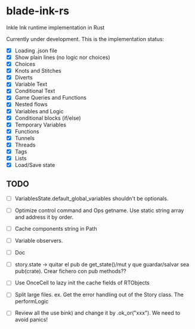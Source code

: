 # blade-ink-rs
Inkle Ink runtime implementation in Rust

Currently under development. This is the implementation status:

- [x] Loading .json file
- [x] Show plain lines (no logic nor choices)
- [x] Choices
- [x] Knots and Stitches
- [x] Diverts
- [x] Variable Text
- [x] Conditional Text
- [x] Game Queries and Functions
- [x] Nested flows
- [x] Variables and Logic
- [x] Conditional blocks (if/else)
- [x] Temporary Variables
- [x] Functions
- [x] Tunnels
- [x] Threads
- [x] Tags
- [x] Lists
- [x] Load/Save state

## TODO

- [ ] VariablesState.default_global_variables shouldn't be optionals.
- [ ] Optimize control command and Ops getname. Use static string array and address it by order.
- [ ] Cache components string in Path
- [ ] Variable observers.
- [ ] Doc

- [ ] story.state -> quitar el pub de get_state()/mut y que guardar/salvar sea pub(crate). Crear fichero con pub methods??
- [ ] Use OnceCell to lazy init the cache fields of RTObjects
- [ ] Split large files. ex. Get the error handling out of the Story class. The performLogic 
- [ ] Review all the use bink) and change it by .ok_or("xxx"). We need to avoid panics!

